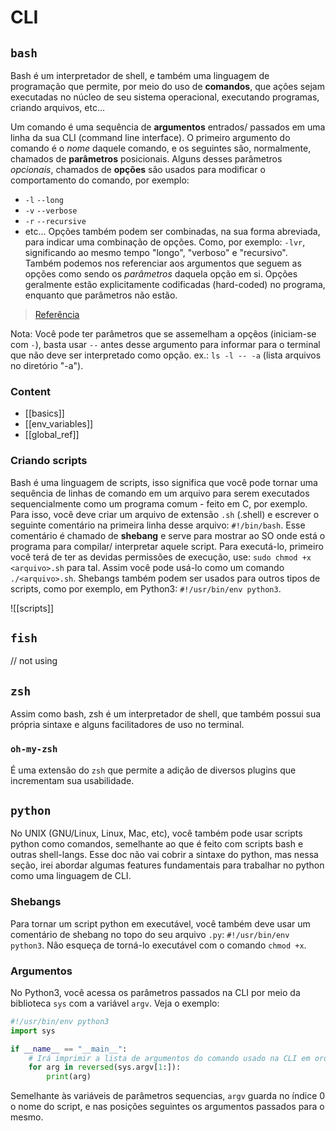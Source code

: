 # CLI

## `bash`

Bash é um interpretador de shell, e também uma linguagem de programação que permite, por meio do uso de **comandos**, que ações sejam executadas no núcleo de seu sistema operacional, executando programas, criando arquivos, etc...

Um comando é uma sequência de **argumentos** entrados/ passados em uma linha da sua CLI (command line interface).
O primeiro argumento do comando é o _nome_ daquele comando, e os seguintes são, normalmente, chamados de **parâmetros** posicionais.
Alguns desses parâmetros *opcionais*, chamados de **opções** são usados para modificar o comportamento do comando, por exemplo:
- `-l` `--long`
- `-v` `--verbose`
- `-r` `--recursive`
- etc...
Opções também podem ser combinadas, na sua forma abreviada, para indicar uma combinação de opções. Como, por exemplo:  `-lvr`, significando ao mesmo tempo "longo", "verboso" e "recursivo".
Também podemos nos referenciar aos argumentos que seguem as opções como sendo os *parâmetros* daquela opção em si. Opções geralmente estão explicitamente codificadas (hard-coded) no programa, enquanto que parâmetros não estão.
> [Referência](https://stackoverflow.com/questions/36495669/difference-between-terms-option-argument-and-parameter/36495940)

Nota: Você pode ter parâmetros que se assemelham a opçẽos (iniciam-se com `-`), basta usar `--` antes desse argumento para informar para o terminal que não deve ser interpretado como opção. ex.: `ls -l -- -a` (lista arquivos no diretório "-a").

### Content
* [[basics]]
* [[env_variables]]
* [[global_ref]]

### Criando scripts

Bash é uma linguagem de scripts, isso significa que você pode tornar uma sequência de linhas de comando em um arquivo para serem executados sequencialmente como um programa comum - feito em C, por exemplo.
Para isso, você deve criar um arquivo de extensão `.sh` (.shell) e escrever o seguinte comentário na primeira linha desse arquivo: `#!/bin/bash`. Esse comentário é chamado de **shebang** e serve para mostrar ao SO onde está o programa para compilar/ interpretar aquele script.
Para executá-lo, primeiro você terá de ter as devidas permissões de execução, use: `sudo chmod +x <arquivo>.sh` para tal. Assim você pode usá-lo como um comando `./<arquivo>.sh`.
Shebangs também podem ser usados para outros tipos de scripts, como por exemplo, em Python3: `#!/usr/bin/env python3`.

![[scripts]]


## `fish`
// not using

## `zsh`

Assim como bash, zsh é um interpretador de shell, que também possui sua própria sintaxe e alguns facilitadores de uso no terminal.

### `oh-my-zsh`

É uma extensão do `zsh` que permite a adição de diversos plugins que incrementam sua usabilidade.

## `python`

No UNIX (GNU/Linux, Linux, Mac, etc), você também pode usar scripts python como comandos, semelhante ao que é feito com scripts bash e outras shell-langs.
Esse doc não vai cobrir a sintaxe do python, mas nessa seção, irei abordar algumas features fundamentais para trabalhar no python como uma linguagem de CLI.

### Shebangs

Para tornar um script python em executável, você também deve usar um comentário de shebang no topo do seu arquivo `.py`: `#!/usr/bin/env python3`.
Não esqueça de torná-lo executável com o comando `chmod +x`.

### Argumentos

No Python3, você acessa os parâmetros passados na CLI por meio da biblioteca `sys` com a variável `argv`. Veja o exemplo:

```python
#!/usr/bin/env python3
import sys

if __name__ == "__main__":
	# Irá imprimir a lista de argumentos do comando usado na CLI em ordem reversa.
	for arg in reversed(sys.argv[1:]):
		print(arg)

```

Semelhante às variáveis de parâmetros sequencias, `argv` guarda no índice 0 o nome do script, e nas posições seguintes os argumentos passados para o mesmo.
